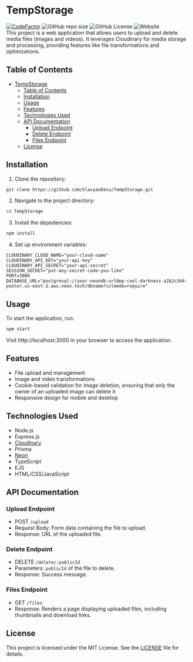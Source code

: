 # TempStorage

[![CodeFactor](https://www.codefactor.io/repository/github/slavyandesu/tempstorage/badge)](https://www.codefactor.io/repository/github/slavyandesu/tempstorage)
![GitHub repo size](https://img.shields.io/github/repo-size/SlavyanDesu/TempStorage)
![GitHub License](https://img.shields.io/github/license/SlavyanDesu/TempStorage)
![Website](https://img.shields.io/website?url=https%3A%2F%2Ftempstorage.vercel.app)
<br>
This project is a web application that allows users to upload and delete media files (images and videos). It leverages Cloudinary for media storage and processing, providing features like file transformations and optimizations.

## Table of Contents

- [TempStorage](#tempstorage)
  - [Table of Contents](#table-of-contents)
  - [Installation](#installation)
  - [Usage](#usage)
  - [Features](#features)
  - [Technologies Used](#technologies-used)
  - [API Documentation](#api-documentation)
    - [Upload Endpoint](#upload-endpoint)
    - [Delete Endpoint](#delete-endpoint)
    - [Files Endpoint](#files-endpoint)
  - [License](#license)

## Installation

1. Clone the repository:

```bash
git clone https://github.com/SlavyanDesu/TempStorage.git
```

2. Navigate to the project directory:

```bash
cd TempStorage
```

3. Install the depedencies:

```bash
npm install
```

4. Set up environment variables:

```
CLOUDINARY_CLOUD_NAME="your-cloud-name"
CLOUDINARY_API_KEY="your-api-key"
CLOUDINARY_API_SECRET="your-api-secret"
SESSION_SECRET="put-any-secret-code-you-like"
PORT=3000
DATABASE_URL="postgresql://your-neondb:url@ep-cool-darkness-a1b2c3d4-pooler.us-east-2.aws.neon.tech/dbname?sslmode=require"
```

## Usage

To start the application, run:

```bash
npm start
```

Visit http://localhost:3000 in your browser to access the application.

## Features

- File upload and management
- Image and video transformations
- Cookie-based validation for image deletion, ensuring that only the owner of an uploaded image can delete it
- Responsive design for mobile and desktop

## Technologies Used

- Node.js
- Express.js
- [Cloudinary](https://cloudinary.com)
- Prisma
- [Neon](https://neon.tech)
- TypeScript
- EJS
- HTML/CSS/JavaScript

## API Documentation

### Upload Endpoint

- POST `/upload`
- Request Body: Form data containing the file to upload.
- Response: URL of the uploaded file.

### Delete Endpoint

- DELETE `/delete/:publicId`
- Parameters: `publicId` of the file to delete.
- Response: Success message.

### Files Endpoint

- GET `/files`
- Response: Renders a page displaying uploaded files, including thumbnails and download links.

## License

This project is licensed under the MIT License. See the [LICENSE](./LICENSE) file for details.
